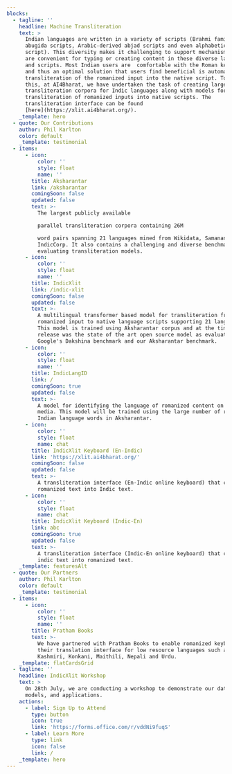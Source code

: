 ```yaml
---
blocks:
  - tagline: ''
    headline: Machine Transliteration
    text: >
      Indian languages are written in a variety of scripts (Brahmi family of
      abugida scripts, Arabic-derived abjad scripts and even alphabetic Roman
      script). This diversity makes it challenging to support mechanisms which
      are convenient for typing or creating content in these diverse languages
      and scripts. Most Indian users are  comfortable with the Roman keyboard
      and thus an optimal solution that users find beneficial is automatic
      transliteration of the romanized input into the native script. To enable
      this, at AI4Bharat, we have undertaken the task of creating large-scale
      transliteration corpora for Indic languages along with models for
      transliteration of romanized inputs into native scripts. The
      transliteration interface can be found
      [here](https://xlit.ai4bharat.org/).
    _template: hero
  - quote: Our Contributions
    author: Phil Karlton
    color: default
    _template: testimonial
  - items:
      - icon:
          color: ''
          style: float
          name: ''
        title: Aksharantar
        link: /aksharantar
        comingSoon: false
        updated: false
        text: >-
          The largest publicly available

          parallel transliteration corpora containing 26M

          word pairs spanning 21 languages mined from Wikidata, Samanantar and
          IndicCorp. It also contains a challenging and diverse benchmark for
          evaluating transliteration models.
      - icon:
          color: ''
          style: float
          name: ''
        title: IndicXlit
        link: /indic-xlit
        comingSoon: false
        updated: false
        text: >-
          A multilingual transformer based model for transliteration from
          romanized input to native language scripts supporting 21 languages.
          This model is trained using Aksharantar corpus and at the time of its
          release was the state of the art open source model as evaluated on
          Google's Dakshina benchmark and our Aksharantar benchmark.
      - icon:
          color: ''
          style: float
          name: ''
        title: IndicLangID
        link: /
        comingSoon: true
        updated: false
        text: >-
          A model for identifying the language of romanized content on social
          media. This model will be trained using the large number of romanized
          Indian language words in Aksharantar.
      - icon:
          color: ''
          style: float
          name: chat
        title: IndicXlit Keyboard (En-Indic)
        link: 'https://xlit.ai4bharat.org/'
        comingSoon: false
        updated: false
        text: >-
          A transliteration interface (En-Indic online keyboard) that converts
          romanized text into Indic text.
      - icon:
          color: ''
          style: float
          name: chat
        title: IndicXlit Keyboard (Indic-En)
        link: abc
        comingSoon: true
        updated: false
        text: >-
          A transliteration interface (Indic-En online keyboard) that converts
          indic text into romanized text.
    _template: featuresAlt
  - quote: Our Partners
    author: Phil Karlton
    color: default
    _template: testimonial
  - items:
      - icon:
          color: ''
          style: float
          name: ''
        title: Pratham Books
        text: >-
          We have partnered with Pratham Books to enable romanized keyboards in
          their translation interface for low resource languages such as Bodo,
          Kashmiri, Konkani, Maithili, Nepali and Urdu.
    _template: flatCardsGrid
  - tagline: ''
    headline: IndicXlit Workshop
    text: >
      On 28th July, we are conducting a workshop to demonstrate our datasets,
      models, and applications.
    actions:
      - label: Sign Up to Attend
        type: button
        icon: true
        link: 'https://forms.office.com/r/vddNi9fuqS'
      - label: Learn More
        type: link
        icon: false
        link: /
    _template: hero
---
```


